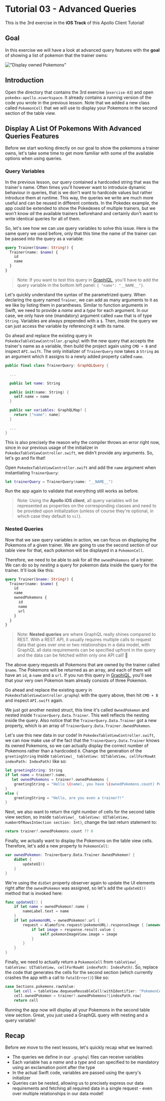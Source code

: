 # Tutorial 03 - Advanced Queries

This is the 3rd exercise in the **iOS Track** of this Apollo Client Tutorial!

## Goal

In this exercise we will have a look at advanced query features with the **goal** of showing a list of pokemon that the trainer owns:

!["Display owned Pokemons"](../images/ios-ex03-final.png "Display owned Pokemons")


## Introduction

Open the directory that contains the 3rd exercise (`exercise-03`) and open `pokedex-apollo.xcworkspace`. It already contains a running version of the code you wrote in the previous lesson. Note that we added a new class called `PokemonCell` that we will use to display your Pokemons in the second section of the table view. 


## Display A List Of Pokemons With Advanced Queries Features

Before we start working directly on our goal to show the pokemons a trainer owns, let's take some time to get more familiar with some of the available options when using queries.


### Query Variables

In the previous lesson, our query contained a hardcoded string that was the trainer's name. Often times you'll however want to introduce dynamic behaviour in queries, that is we don't want to hardcode values but rather introduce them at runtime. This way, the queries we write are much more useful and can be reused in different contexts. In the Pokedex example, the app could be extended to show the Pokedexes of multiple trainers, but we won't know _all_ the available trainers beforehand and certainly don't want to write identical queries for all of them.

So, let's see how we can use query variables to solve this issue. Here is the same query we used before, only that this time the name of the trainer can be passed into the query as a variable:

```graphql@PokedexTableViewController.graphql
query Trainer($name: String!) {
  Trainer(name: $name) {
    id
    name
  }
}
```

> Note: If you want to test this query in [GraphiQL](https://api.graph.cool/simple/v1/__PROJECT_ID__), you'll have to add the query variable in the bottom left panel: `{ "name": "__NAME__"}`.

Let's quickly understand the syntax of the parametrized query. When declaring the query named `Trainer`, we can add as many arguments to it as we like by listing them in parantheses. Similar to function arguments in Swift, we need to provide a _name_ and a _type_ for each argument. In our case, we only have one (mandatory) argument called `name` that is of type `String`. Variables are always prepended with a `$`. Then, _inside_ the query we can just access the variable by referencing it with its name. 

Go ahead and replace the existing query in `PokedexTableViewController.graphql` with the new query that accepts the trainer's name as a variable, then build the project again using `CMD + B` and inspect `API.swift`. The only initializer of `TrainerQuery` now takes a `String` as an argument which it assigns to a newly added property called `name`. 

```swift
public final class TrainerQuery: GraphQLQuery {

  ...

  public let name: String

  public init(name: String) {
    self.name = name
  }

  public var variables: GraphQLMap? {
    return ["name": name]
  }

  ...
}
```

This is also precisely the reason why the compiler throws an error right now, since in our previous usage of the initializer in `PokedexTableViewController.swift`, we didn't provide any arguments. So, let's go and fix that!

Open `PokedexTableViewController.swift` and add the `name` argument when instantiating `TrainerQuery`:

```swift@PokedexTableViewController.swift
let trainerQuery = TrainerQuery(name: "__NAME__")
```

Run the app again to validate that everything still works as before.

> Note: Using the **Apollo iOS client**, all query variables will be represented as properties on the corresponding classes and need to be provided upon initialization (unless of course they're optional, in which case they default to `nil`).


### Nested Queries

Now that we saw query variables in action, we can focus on displaying the Pokemons of a given trainer. We are going to use the second section of our table view for that, each pokemon will be displayed in a `PokemonCell`.

Therefore, we need to be able to ask for all the `ownedPokemons` of a trainer. We can do so by _nesting_ a query for pokemon data inside the query for the trainer. It'll look like this:

```graphql@PokedexTableViewController.graphql
query Trainer($name: String!) {
  Trainer(name: $name) {
    id
    name
    ownedPokemons {
      id
      name
      url
    }
  }
}
```

> Note: **Nested queries** are where GraphQL really shines compared to REST. With a REST API, it usually requires multiple calls to request data that goes over one or two relationships in a data model, with GraphQL all data requirements can be specified upfront in the query and the data can be fetched within only one API call! 💯

The above query requests all Pokemons that are owned by the trainer called `$name`. The Pokemons will be returned as an array, and each of them will have an `id`, a `name` and a `url`. If you run this query in [GraphiQL](https://api.graph.cool/simple/v1/__PROJECT_ID__), you'll see that your very own Pokemon team already consists of three Pokemon.

Go ahead and replace the existing query in `PokedexTableViewController.graphql` with the query above, then hit `CMD + B` and inspect `API.swift` again. 

We just got another nested struct, this time it's called `OwnedPokemon` and nested inside `TrainerQuery.Data.Trainer`. This well reflects the nesting inside the query. Also notice that the `TrainerQuery.Data.Trainer` got a new property, which is an array of `TrainerQuery.Data.Trainer.OwnedPokemon`.

Let's use this new data in our code! In `PokedexTableViewController.swift`, we can now make use of the fact that the `TrainerQuery.Data.Trainer` knows its owned Pokemons, so we can actually display the correct number of Pokemons rather than a hardcoded `0`. Change the generation of the `greetingString` inside `tableView(_ tableView: UITableView, cellForRowAt indexPath: IndexPath)` like so:

```swift@PokedexTableViewController.swift
let greetingString: String
if let name = trainer?.name,
   let ownedPokemons = trainer?.ownedPokemons {
    greetingString = "Hello \(name), you have \(ownedPokemons.count) Pokemons in your Pokedex."
}
else {
    greetingString = "Hello, are you even a trainer?!"
}
```

Next, we also want to return the right number of cells for the second table view section, so inside `tableView(_ tableView: UITableView, numberOfRowsInSection section: Int)`, change the last return statement to:

```swift@PokedexTableViewController.swift
return trainer?.ownedPokemons.count ?? 0
```

Finally, we actually want to display the Pokemons on the table view cells. Therefore, let's add a new property to `PokemonCell`:

```swift@PokemonCell.swift
var ownedPokemon: TrainerQuery.Data.Trainer.OwnedPokemon? {
    didSet {
        updateUI()
    }
}
```  

We're using the `didSet` property observer again to update the UI elements right after the `ownedPokemon` was assigned, so let's add the `updateUI()` method that is invoked here:

```swift@PokemonCell.swift
func updateUI() {
    if let name = ownedPokemon?.name {
        nameLabel.text = name
    }
    if let pokemonURL = ownedPokemon?.url {
        request = Alamofire.request(pokemonURL).responseImage { [unowned self] response in
            if let image = response.result.value {
                self.pokemonImageView.image = image
            }
        }
    }
}
```

Finally, we need to actually return a `PokemonCell` from `tableView(_ tableView: UITableView, cellForRowAt indexPath: IndexPath)`. So, replace the code that generates the cells for the second section (which currently crashes the app with a call to `fatalError()`) like so:

```swift@PokedexTableViewController.swift
case Sections.pokemons.rawValue:
    let cell = tableView.dequeueReusableCell(withIdentifier: "PokemonCell", for: indexPath) as! PokemonCell
    cell.ownedPokemon = trainer?.ownedPokemons?[indexPath.row]
    return cell
```

Running the app now will display all your Pokemons in the second table view section. Great, you just used a GraphQL query with nesting and a query variable!


## Recap

Before we move to the next lessons, let's quickly recap what we learned:
- The queries we define in our `.graphql` files can receive variables
- Each variable has a _name_ and a _type_ and can specified to be mandatory using an exclamation point after the type
- In the actual Swift code, variables are passed using the query's initializer
- Queries can be nested, allowing us to precisely express our data requirements and fetching all required data in a single request - even over multiple relationships in our data model!









